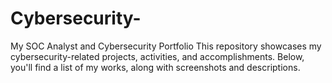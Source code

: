 # Cybersecurity-
My SOC Analyst and Cybersecurity Portfolio
This repository showcases my cybersecurity-related projects, activities, and accomplishments. Below, you'll find a list of my works, along with screenshots and descriptions.
